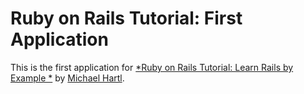 # Ruby on Rails Tutorial: First Application

This is the first application for 
[*Ruby on Rails Tutorial: Learn Rails by Example  *](http://railstutorial.org/) 
by [Michael Hartl](http://michaelharl.com).

